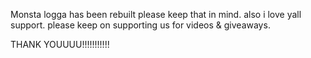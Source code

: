 Monsta logga has been rebuilt please keep that in mind.
also i love yall support.
please keep on supporting us for videos & giveaways.

THANK YOUUUU!!!!!!!!!!!
